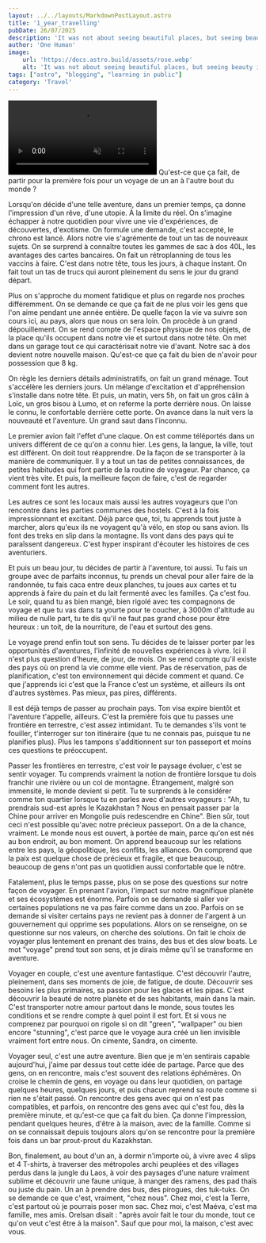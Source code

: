 ```yaml
---
layout: ../../layouts/MarkdownPostLayout.astro
title: '1_year_travelling'
pubDate: 26/07/2025
description: 'It was not about seeing beautiful places, but seeing beauty in every places'
author: 'One Human'
image:
    url: 'https://docs.astro.build/assets/rose.webp'
    alt: 'It was not about seeing beautiful places, but seeing beauty in every places'
tags: ["astro", "blogging", "learning in public"]
category: 'Travel'
---
```


<video controls muted autoplay transition:persist>
  <source
    src="/one-year-travel.mp4"
    type="video/mp4"
    width="500px"
  />
</video>
Qu'est-ce que ça fait, de partir pour la première fois pour un voyage de un an à l'autre bout du monde ?

Lorsqu'on décide d'une telle aventure, dans un premier temps, ça donne l'impression d'un rêve, d'une utopie. À la limite du réel. On s'imagine échapper à notre quotidien pour vivre une vie d'expériences, de découvertes, d'exotisme. On formule une demande, c'est accepté, le chrono est lancé. Alors notre vie s'agrémente de tout un tas de nouveaux sujets. On se surprend à connaître toutes les gammes de sac à dos 40L, les avantages des cartes bancaires. On fait un rétroplanning de tous les vaccins à faire. C'est dans notre tête, tous les jours, à chaque instant. On fait tout un tas de trucs qui auront pleinement du sens le jour du grand départ. 

Plus on s'approche du moment fatidique et plus on regarde nos proches différemment. On se demande ce que ça fait de ne plus voir les gens que l'on aime pendant une année entière. De quelle façon la vie va suivre son cours ici, au pays, alors que nous on sera loin. On procède à un grand dépouillement. On se rend compte de l'espace physique de nos objets, de la place qu'ils occupent dans notre vie et surtout dans notre tête. On met dans un garage tout ce qui caractérisait notre vie d'avant. Notre sac à dos devient notre nouvelle maison. Qu'est-ce que ça fait du bien de n'avoir pour possession que 8 kg. 

On règle les derniers détails administratifs, on fait un grand ménage. Tout s'accélère les derniers jours. Un mélange d'excitation et d'appréhension s'installe dans notre tête. Et puis, un matin, vers 5h, on fait un gros câlin à Loïc, un gros bisou à Lumo, et on referme la porte derrière nous. On laisse le connu, le confortable derrière cette porte. On avance dans la nuit vers la nouveauté et l'aventure. Un grand saut dans l'inconnu.

Le premier avion fait l'effet d'une claque. On est comme téléportés dans un univers différent de ce qu'on a connu hier. Les gens, la langue, la ville, tout est différent. On doit tout réapprendre. De la façon de se transporter à la manière de communiquer. Il y a tout un tas de petites connaissances, de petites habitudes qui font partie de la routine de voyageur. Par chance, ça vient très vite. Et puis, la meilleure façon de faire, c'est de regarder comment font les autres. 

Les autres ce sont les locaux mais aussi les autres voyageurs que l'on rencontre dans les parties communes des hostels. C'est à la fois impressionnant et excitant. Déjà parce que, toi, tu apprends tout juste à marcher, alors qu'eux ils ne voyagent qu'à vélo, en stop ou sans avion. Ils font des treks en slip dans la montagne. Ils vont dans des pays qui te paraîssent dangereux. C'est hyper inspirant d'écouter les histoires de ces aventuriers. 

Et puis un beau jour, tu décides de partir à l'aventure, toi aussi. Tu fais un groupe avec de parfaits inconnus, tu prends un cheval pour aller faire de la randonnée, tu fais caca entre deux planches, tu joues aux cartes et tu apprends à faire du pain et du lait fermenté avec les familles. Ça c'est fou. Le soir, quand tu as bien mangé, bien rigolé avec tes compagnons de voyage et que tu vas dans ta yourte pour te coucher, à 3000m d'altitude au milieu de nulle part, tu te dis qu'il ne faut pas grand chose pour être heureux : un toit, de la nourriture, de l'eau et surtout des gens.

Le voyage prend enfin tout son sens. Tu décides de te laisser porter par les opportunités d'aventures, l'infinité de nouvelles expériences à vivre. Ici il n'est plus question d'heure, de jour, de mois. On se rend compte qu'il existe des pays où on prend la vie comme elle vient. Pas de réservation, pas de planification, c'est ton environnement qui décide comment et quand. Ce que j'apprends ici c'est que la France c'est un système, et ailleurs ils ont d'autres systèmes. Pas mieux, pas pires, différents.

Il est déjà temps de passer au prochain pays. Ton visa expire bientôt et l'aventure t'appelle, ailleurs. C'est la première fois que tu passes une frontière en terrestre, c'est assez intimidant. Tu te demandes s'ils vont te fouiller, t'interroger sur ton itinéraire (que tu ne connais pas, puisque tu ne planifies plus). Plus les tampons s'additionnent sur ton passeport et moins ces questions te préoccupent.

Passer les frontières en terrestre, c'est voir le paysage évoluer, c'est se sentir voyager. Tu comprends vraiment la notion de frontière lorsque tu dois franchir une rivière ou un col de montagne. Étrangement, malgré son immensité, le monde devient si petit. Tu te surprends à le considérer comme ton quartier lorsque tu en parles avec d'autres voyageurs : "Ah, tu prendrais sud-est après le Kazakhstan ? Nous en pensait passer par la Chine pour arriver en Mongolie puis redescendre en Chine". Bien sûr, tout ceci n'est possible qu'avec notre précieux passeport. On a de la chance, vraiment. Le monde nous est ouvert, à portée de main, parce qu'on est nés au bon endroit, au bon moment. On apprend beaucoup sur les relations entre les pays, la géopolitique, les conflits, les alliances. On comprend que la paix est quelque chose de précieux et fragile, et que beaucoup, beaucoup de gens n'ont pas un quotidien aussi confortable que le nôtre.

Fatalement, plus le temps passe, plus on se pose des questions sur notre façon de voyager. En prenant l'avion, l'impact sur notre magnifique planète et ses écosystèmes est énorme. Parfois on se demande si aller voir certaines populations ne va pas faire comme dans un zoo. Parfois on se demande si visiter certains pays ne revient pas à donner de l'argent à un gouvernement qui opprime ses populations. Alors on se renseigne, on se questionne sur nos valeurs, on cherche des solutions. On fait le choix de voyager plus lentement en prenant des trains, des bus et des slow boats. Le mot "voyage" prend tout son sens, et je dirais même qu'il se transforme en aventure.

Voyager en couple, c'est une aventure fantastique. C'est découvrir l'autre, pleinement, dans ses moments de joie, de fatigue, de doute. Découvrir ses besoins les plus primaires, sa passion pour les glaces et les pipas. C'est découvrir la beauté de notre planète et de ses habitants, main dans la main. C'est transporter notre amour partout dans le monde, sous toutes les conditions et se rendre compte à quel point il est fort. Et si vous ne comprenez par pourquoi on rigole si on dit "green", "wallpaper" ou bien encore "stunning", c'est parce que le voyage aura créé un lien invisible vraiment fort entre nous. On cimente, Sandra, on cimente.

Voyager seul, c'est une autre aventure. Bien que je m'en sentirais capable aujourd'hui, j'aime par dessus tout cette idée de partage. Parce que des gens, on en rencontre, mais c'est souvent des relations éphémères. On croise le chemin de gens, en voyage ou dans leur quotidien, on partage quelques heures, quelques jours, et puis chacun reprend sa route comme si rien ne s'était passé. On rencontre des gens avec qui on n'est pas compatibles, et parfois, on rencontre des gens avec qui c'est fou, dès la première minute, et qu'est-ce que ça fait du bien. Ça donne l'impression, pendant quelques heures, d'être à la maison, avec de la famille. Comme si on se connaissait depuis toujours alors qu'on se rencontre pour la première fois dans un bar prout-prout du Kazakhstan. 

Bon, finalement, au bout d'un an, à dormir n'importe où, à vivre avec 4 slips et 4 T-shirts, à traverser des métropoles archi peuplées et des villages perdus dans la jungle du Laos, à voir des paysages d'une nature vraiment sublime et découvrir une faune unique, à manger des ramens, des pad thaïs ou juste du pain. Un an à prendre des bus, des pirogues, des tuk-tuks. On se demande ce que c'est, vraiment, "chez nous". Chez moi, c'est la Terre, c'est partout où je pourrais poser mon sac. Chez moi, c'est Maéva, c'est ma famille, mes amis. Orelsan disait : "après avoir fait le tour du monde, tout ce qu'on veut c'est être à la maison". Sauf que pour moi, la maison, c'est avec vous.